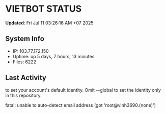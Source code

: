 # VIETBOT STATUS
**Updated**: Fri Jul 11 03:26:16 AM +07 2025

## System Info
- IP: 103.77.172.150
- Uptime: up 5 days, 7 hours, 13 minutes
- Files: 6222

## Last Activity

to set your account's default identity.
Omit --global to set the identity only in this repository.

fatal: unable to auto-detect email address (got 'root@vinh3690.(none)')
